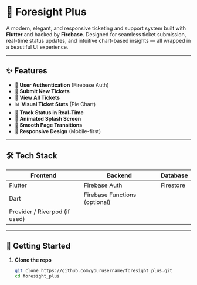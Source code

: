 # 🎫 Foresight Plus

A modern, elegant, and responsive ticketing and support system built with **Flutter** and backed by
**Firebase**. Designed for seamless ticket submission, real-time status updates, and intuitive
chart-based insights — all wrapped in a beautiful UI experience.

---

## ✨ Features

- 🔐 **User Authentication** (Firebase Auth)
- 📝 **Submit New Tickets**
- 🧾 **View All Tickets**
- 📊 **Visual Ticket Stats** (Pie Chart)
- 💬 **Track Status in Real-Time**
- 🌈 **Animated Splash Screen**
- 🔄 **Smooth Page Transitions**
- 📱 **Responsive Design** (Mobile-first)

---

## 🛠️ Tech Stack

| Frontend                      | Backend                       | Database  |
|-------------------------------|-------------------------------|-----------|
| Flutter                       | Firebase Auth                 | Firestore |
| Dart                          | Firebase Functions (optional) |           |
| Provider / Riverpod (if used) |                               |           |

---

## 🚀 Getting Started

1. **Clone the repo**
   ```bash
   git clone https://github.com/yourusername/foresight_plus.git
   cd foresight_plus
